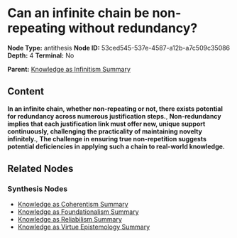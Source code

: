 # Can an infinite chain be non-repeating without redundancy?

**Node Type:** antithesis
**Node ID:** 53ced545-537e-4587-a12b-a7c509c35086
**Depth:** 4
**Terminal:** No

**Parent:** [Knowledge as Infinitism Summary](knowledge-as-infinitism-summary-synthesis-3e928ab0-d18f-40df-bfad-4fe5597fd371.md)

## Content

**In an infinite chain, whether non-repeating or not, there exists potential for redundancy across numerous justification steps.**, **Non-redundancy implies that each justification link must offer new, unique support continuously, challenging the practicality of maintaining novelty infinitely.**, **The challenge in ensuring true non-repetition suggests potential deficiencies in applying such a chain to real-world knowledge.**

## Related Nodes

### Synthesis Nodes

- [Knowledge as Coherentism Summary](knowledge-as-coherentism-summary-synthesis-ac5c352b-55b4-4919-b095-986b6e9ecfdc.md)
- [Knowledge as Foundationalism Summary](knowledge-as-foundationalism-summary-synthesis-9c7c5d71-7c2a-4f5a-9d4a-3585d2b16146.md)
- [Knowledge as Reliabilism Summary](knowledge-as-reliabilism-summary-synthesis-9a00058b-4c50-4275-9651-b057cc839373.md)
- [Knowledge as Virtue Epistemology Summary](knowledge-as-virtue-epistemology-summary-synthesis-0eaa58be-a5dc-4227-8977-048b11922aad.md)
